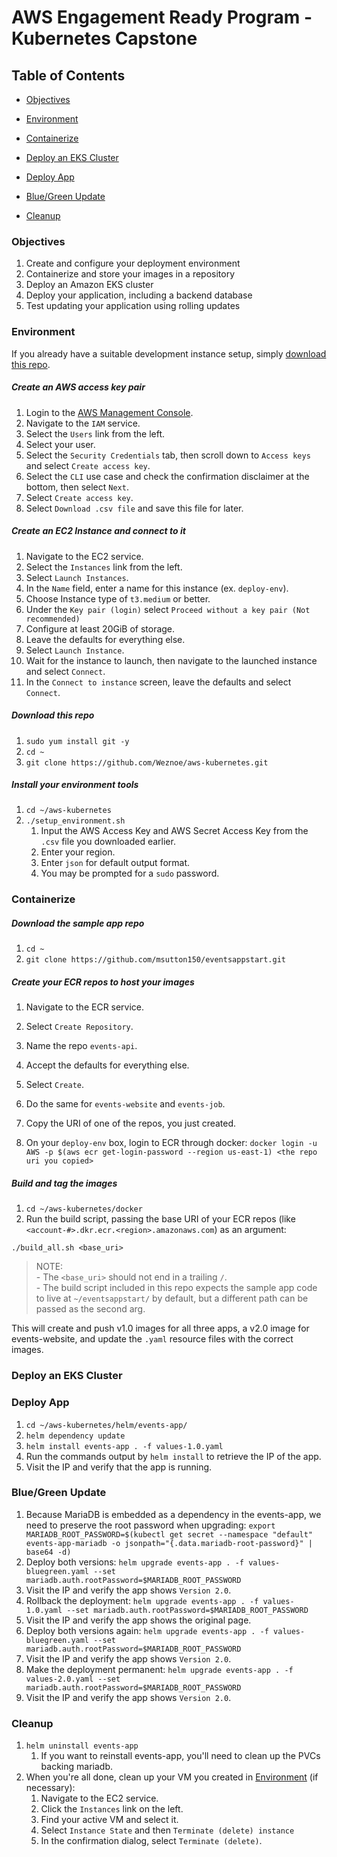 # AWS Engagement Ready Program - Kubernetes Capstone
## Table of Contents

- [Objectives](#objectives)

- [Environment](#environment)

- [Containerize](#containerize)

- [Deploy an EKS Cluster](#deploy-an-eks-cluster)

- [Deploy App](#deploy-app)
  
- [Blue/Green Update](#bluegreen-update)

- [Cleanup](#cleanup)

### Objectives
1. Create and configure your deployment environment
1. Containerize and store your images in a repository
1. Deploy an Amazon EKS cluster
1. Deploy your application, including a backend database
1. Test updating your application using rolling updates

### Environment
If you already have a suitable development instance setup, simply [download this repo](#download-this-repo).

##### Create an AWS access key pair
1. Login to the [AWS Management Console](https://console.aws.amazon.com/).
1. Navigate to the `IAM` service.
1. Select the `Users` link from the left.
1. Select your user.
1. Select the `Security Credentials` tab, then scroll down to `Access keys` and select `Create access key`.
1. Select the `CLI` use case and check the confirmation disclaimer at the bottom, then select `Next`.
1. Select `Create access key`.
1. Select `Download .csv file` and save this file for later.

#####  Create an EC2 Instance and connect to it
1. Navigate to the EC2 service.
1. Select the `Instances` link from the left.
1. Select `Launch Instances`.
1. In the `Name` field, enter a name for this instance (ex. `deploy-env`).
1. Choose Instance type of `t3.medium` or better.
1. Under the `Key pair (login)` select `Proceed without a key pair (Not recommended)`
1. Configure at least 20GiB of storage.
1. Leave the defaults for everything else.
1. Select `Launch Instance`.
1. Wait for the instance to launch, then navigate to the launched instance and select `Connect`.
1. In the `Connect to instance` screen, leave the defaults and select `Connect`.

##### Download this repo
1. `sudo yum install git -y`
1. `cd ~`
1. `git clone https://github.com/Weznoe/aws-kubernetes.git`

##### Install your environment tools
1. `cd ~/aws-kubernetes`
1. `./setup_environment.sh`
    1. Input the AWS Access Key and AWS Secret Access Key from the `.csv` file you downloaded earlier.
    1. Enter your region.
    1. Enter `json` for default output format.
    1. You may be prompted for a `sudo` password.

### Containerize
##### Download the sample app repo
1. `cd ~`
1. `git clone https://github.com/msutton150/eventsappstart.git`
##### Create your ECR repos to host your images
1. Navigate to the ECR service.
1. Select `Create Repository`.
1. Name the repo `events-api`. 
1. Accept the defaults for everything else.
1. Select `Create`.
1. Do the same for `events-website` and `events-job`.


1. Copy the URI of one of the repos, you just created.
1. On your `deploy-env` box, login to ECR through docker: 
```docker login -u AWS -p $(aws ecr get-login-password --region us-east-1) <the repo uri you copied>```

##### Build and tag the images

1. `cd ~/aws-kubernetes/docker`
1. Run the build script, passing the  base URI of your ECR repos (like `<account-#>.dkr.ecr.<region>.amazonaws.com`) as an argument: 
```
./build_all.sh <base_uri> 
```
> NOTE: \
    - The `<base_uri>` should not end in a trailing `/`. \
    - The build script included in this repo expects the sample app code to live at `~/eventsappstart/` by default, but a different path can be passed as the second arg.


This will create and push v1.0 images for all three apps, a v2.0 image for events-website, and update the `.yaml` resource files with the correct images.

### Deploy an EKS Cluster

### Deploy App
1. `cd ~/aws-kubernetes/helm/events-app/`
1. `helm dependency update`
1. `helm install events-app . -f values-1.0.yaml`
1. Run the commands output by `helm install` to retrieve the IP of the app.
1. Visit the IP and verify that the app is running.

### Blue/Green Update
1. Because MariaDB is embedded as a dependency in the events-app, we need to preserve the root password when upgrading:
```export MARIADB_ROOT_PASSWORD=$(kubectl get secret --namespace "default" events-app-mariadb -o jsonpath="{.data.mariadb-root-password}" | base64 -d)```
1. Deploy both versions: `helm upgrade events-app . -f values-bluegreen.yaml --set mariadb.auth.rootPassword=$MARIADB_ROOT_PASSWORD`
1. Visit the IP and verify the app shows `Version 2.0`.
1. Rollback the deployment: `helm upgrade events-app . -f values-1.0.yaml --set mariadb.auth.rootPassword=$MARIADB_ROOT_PASSWORD`
1. Visit the IP and verify the app shows the original page. 
1. Deploy both versions again: `helm upgrade events-app . -f values-bluegreen.yaml --set mariadb.auth.rootPassword=$MARIADB_ROOT_PASSWORD`
1. Visit the IP and verify the app shows `Version 2.0`.
1. Make the deployment permanent: `helm upgrade events-app . -f values-2.0.yaml --set mariadb.auth.rootPassword=$MARIADB_ROOT_PASSWORD`
1. Visit the IP and verify the app shows `Version 2.0`.

### Cleanup
1. `helm uninstall events-app`
    1. If you want to reinstall events-app, you'll need to clean up the PVCs backing mariadb.
1. When you're all done, clean up your VM you created in [Environment](#environment) (if necessary): 
    1. Navigate to the EC2 service.
    1. Click the `Instances` link on the left.
    1. Find your active VM and select it.
    1. Select `Instance State` and then `Terminate (delete) instance`
    1. In the confirmation dialog, select `Terminate (delete)`.





    